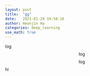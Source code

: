 ```yaml
---
layout: post
title:  "gg"
date:   2021-01-29 19:58:16
author: Heonjin Ha
categories: deep_learning
use_math: true
---
```


$\log$
$$\log$$
$$\log$$hi